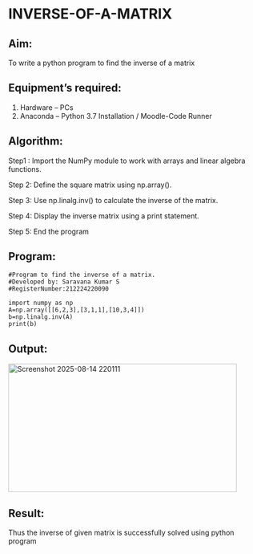 # INVERSE-OF-A-MATRIX
## Aim:
To write a python program to find the inverse of a matrix
## Equipment’s required:
1. 	Hardware – PCs
2. 	Anaconda – Python 3.7 Installation / Moodle-Code Runner
## Algorithm:
Step1 :
Import the NumPy module to work with arrays and linear algebra functions.

Step 2:
Define the square matrix using np.array().

Step 3:
Use np.linalg.inv() to calculate the inverse of the matrix.

Step 4:
Display the inverse matrix using a print statement.

Step 5:
End the program 

## Program:
```
#Program to find the inverse of a matrix.
#Developed by: Saravana Kumar S
#RegisterNumber:212224220090

import numpy as np
A=np.array([[6,2,3],[3,1,1],[10,3,4]])
b=np.linalg.inv(A)
print(b)
```
## Output:
<img width="456" height="256" alt="Screenshot 2025-08-14 220111" src="https://github.com/user-attachments/assets/f90231d3-e655-4e3c-b364-f106225af858" />

## Result:
Thus the inverse of given matrix is successfully solved using python program

